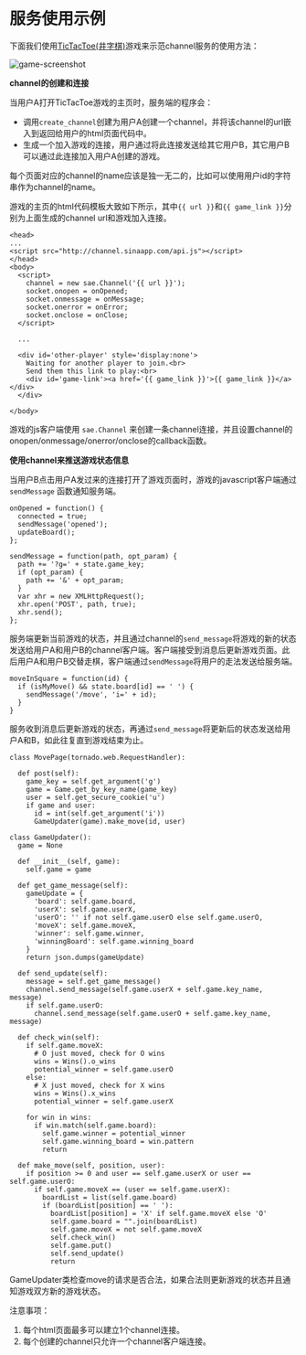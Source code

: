 # 服务使用示例

下面我们使用[TicTacToe(井字棋)](http://zh.wikipedia.org/wiki/%E4%BA%95%E5%AD%97%E6%A3%8B)游戏来示范channel服务的使用方法：

![game-screenshot](https://github.com/sinacloud/sae-channel-examples/raw/master/python/screenshot.png)

**channel的创建和连接**

当用户A打开TicTacToe游戏的主页时，服务端的程序会：

+ 调用`create_channel`创建为用户A创建一个channel，并将该channel的url嵌入到返回给用户的html页面代码中。
+ 生成一个加入游戏的连接，用户通过将此连接发送给其它用户B，其它用户B可以通过此连接加入用户A创建的游戏。

每个页面对应的channel的name应该是独一无二的，比如可以使用用户id的字符串作为channel的name。

游戏的主页的html代码模板大致如下所示，其中`{{ url }}`和`{{ game_link }}`分别为上面生成的channel url和游戏加入连接。

    <head>
    ...
    <script src="http://channel.sinaapp.com/api.js"></script>
    </head>
    <body>
      <script>
        channel = new sae.Channel('{{ url }}');
        socket.onopen = onOpened;
        socket.onmessage = onMessage;
        socket.onerror = onError;
        socket.onclose = onClose;
      </script>

      ...

      <div id='other-player' style='display:none'>
        Waiting for another player to join.<br>
        Send them this link to play:<br>
        <div id='game-link'><a href='{{ game_link }}'>{{ game_link }}</a></div>
      </div>

    </body>

游戏的js客户端使用 `sae.Channel` 来创建一条channel连接，并且设置channel的onopen/onmessage/onerror/onclose的callback函数。

**使用channel来推送游戏状态信息**

当用户B点击用户A发过来的连接打开了游戏页面时，游戏的javascript客户端通过 `sendMessage` 函数通知服务端。

    onOpened = function() {
      connected = true;
      sendMessage('opened');
      updateBoard();
    };

    sendMessage = function(path, opt_param) {
      path += '?g=' + state.game_key;
      if (opt_param) {
        path += '&' + opt_param;
      }
      var xhr = new XMLHttpRequest();
      xhr.open('POST', path, true);
      xhr.send();
    };

服务端更新当前游戏的状态，并且通过channel的`send_message`将游戏的新的状态发送给用户A和用户B的channel客户端。客户端接受到消息后更新游戏页面。此后用户A和用户B交替走棋，客户端通过`sendMessage`将用户的走法发送给服务端。

    moveInSquare = function(id) {
      if (isMyMove() && state.board[id] == ' ') {
        sendMessage('/move', 'i=' + id);
      }
    }

服务收到消息后更新游戏的状态，再通过`send_message`将更新后的状态发送给用户A和B，如此往复直到游戏结束为止。

    class MovePage(tornado.web.RequestHandler):

      def post(self):
        game_key = self.get_argument('g')
        game = Game.get_by_key_name(game_key)
        user = self.get_secure_cookie('u')
        if game and user:
          id = int(self.get_argument('i'))
          GameUpdater(game).make_move(id, user)

    class GameUpdater():
      game = None

      def __init__(self, game):
        self.game = game

      def get_game_message(self):
        gameUpdate = {
          'board': self.game.board,
          'userX': self.game.userX,
          'userO': '' if not self.game.userO else self.game.userO,
          'moveX': self.game.moveX,
          'winner': self.game.winner,
          'winningBoard': self.game.winning_board
        }
        return json.dumps(gameUpdate)

      def send_update(self):
        message = self.get_game_message()
        channel.send_message(self.game.userX + self.game.key_name, message)
        if self.game.userO:
          channel.send_message(self.game.userO + self.game.key_name, message)

      def check_win(self):
        if self.game.moveX:
          # O just moved, check for O wins
          wins = Wins().o_wins
          potential_winner = self.game.userO
        else:
          # X just moved, check for X wins
          wins = Wins().x_wins
          potential_winner = self.game.userX
          
        for win in wins:
          if win.match(self.game.board):
            self.game.winner = potential_winner
            self.game.winning_board = win.pattern
            return

      def make_move(self, position, user):
        if position >= 0 and user == self.game.userX or user == self.game.userO:
          if self.game.moveX == (user == self.game.userX):
            boardList = list(self.game.board)
            if (boardList[position] == ' '):
              boardList[position] = 'X' if self.game.moveX else 'O'
              self.game.board = "".join(boardList)
              self.game.moveX = not self.game.moveX
              self.check_win()
              self.game.put()
              self.send_update()
              return

GameUpdater类检查move的请求是否合法，如果合法则更新游戏的状态并且通知游戏双方新的游戏状态。

注意事项：

1. 每个html页面最多可以建立1个channel连接。
2. 每个创建的channel只允许一个channel客户端连接。
